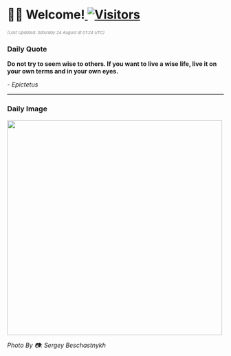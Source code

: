 <h1>👋🏽 Welcome!<a href="https://github.com/OmitNomis/"> <img src="https://visitor-badge.laobi.icu/badge?page_id=OmitNomis" alt="Visitors"></a></h1>

<i><p style="font-size: 0.6rem; color:gray">(Last Updated: Saturday 24 August at 01:24 UTC)</p></i>

<h3> Daily Quote </h3>
<b><p>Do not try to seem wise to others. If you want to live a wise life, live it on your own terms and in your own eyes.</p></b>
<i><caption style="font-size: 0.8rem; color:gray;">- Epictetus</caption></i>


<hr>

<h3>Daily Image</h3>
<a href="https://images.unsplash.com/photo-1722029401563-36f339db62e1?crop=entropy&cs=srgb&fm=jpg&ixid=M3w2MjM3MzF8MHwxfHJhbmRvbXx8fHx8fHx8fDE3MjQ0NjI2NzF8&ixlib=rb-4.0.3&q=85" target="_blank"><img style="height:500px;" src=https://images.unsplash.com/photo-1722029401563-36f339db62e1?crop=entropy&cs=srgb&fm=jpg&ixid=M3w2MjM3MzF8MHwxfHJhbmRvbXx8fHx8fHx8fDE3MjQ0NjI2NzF8&ixlib=rb-4.0.3&q=85"/></a>

<i><caption style="font-size: 0.8rem; color:gray;"> Photo By 📷: Sergey Beschastnykh</caption></i>

